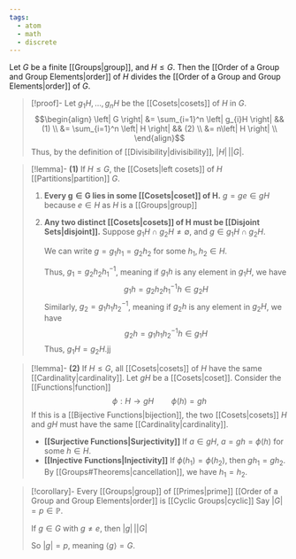 ```yaml
---
tags:
  - atom
  - math
  - discrete
---
```

Let $G$ be a finite [[Groups|group]], and $H \le G$. Then the [[Order of a Group and Group Elements|order]] of $H$ divides the [[Order of a Group and Group Elements|order]] of $G$.

> [!proof]-
> Let $g_{1}H, \dots, g_{n}H$ be the [[Cosets|cosets]] of $H$ in $G$.
> $$\begin{align}
> 	 \left| G \right| &= \sum_{i=1}^n \left| g_{i}H \right| && (1) \\
> 	 &= \sum_{i=1}^n \left| H \right| && (2) \\
> 	 &= n\left| H \right| \\
> \end{align}$$
> Thus, by the definition of [[Divisibility|divisibility]], $\left| H \right| \,{\big|} \left| G \right|$.

> [!lemma]- $\mathbf{(1)}$ If $H \le G$, the [[Cosets|left cosets]] of $H$ [[Partitions|partition]] $G$.
> 1. **Every $\mathbf{g\in G}$ lies in some [[Cosets|coset]] of $\mathbf{H}$.**
> $g = ge \in gH$ because $e \in H$ as $H$ is a [[Groups|group]]
> 
> 2. **Any two distinct [[Cosets|cosets]] of $\mathbf{H}$ must be [[Disjoint Sets|disjoint]].**
>    Suppose $g_{1}H \cap g_{2}H \ne \emptyset$, and $g \in g_{1}H \cap g_{2}H$.
> 
>    We can write $g = g_{1}h_{1}=g_{2}h_{2}$ for some $h_{1},h_{2} \in H$.
> 
>    Thus, $g_{1} = g_{2}h_{2}h_{1}^{-1}$, meaning if $g_{1}h$ is any element in $g_{1}H$, we have
> $$g_{1}h = g_{2}h_{2}h_{1}^{-1}h \in g_{2}H$$
>    Similarly, $g_{2} = g_{1}h_{1}h_{2}^{-1}$, meaning if $g_{2}h$ is any element in $g_{2}H$, we have
> $$g_{2}h = g_{1}h_{1}h_{2}^{-1}h \in g_{1}H$$
>    Thus, $g_{1}H=g_{2}H$.jj

> [!lemma]- $\mathbf{(2)}$ If $H \le G$, all [[Cosets|cosets]] of $H$ have the same [[Cardinality|cardinality]].
> Let $gH$ be a [[Cosets|coset]]. Consider the [[Functions|function]]
> $$\phi: H \to gH \hspace{2em} \phi(h) = gh$$
> If this is a [[Bijective Functions|bijection]], the two [[Cosets|cosets]] $H$ and $gH$ must have the same [[Cardinality|cardinality]]. 
> 
> - **[[Surjective Functions|Surjectivity]]**
>   If $a \in gH$, $a = gh = \phi(h)$ for some $h \in H$.
> - **[[Injective Functions|Injectivity]]**
>   If $\phi(h_{1}) = \phi(h_{2})$, then $gh_{1} = gh_{2}$. By [[Groups#Theorems|cancellation]], we have $h_{1} = h_{2}$.

> [!corollary]- Every [[Groups|group]] of [[Primes|prime]] [[Order of a Group and Group Elements|order]] is [[Cyclic Groups|cyclic]]
> Say $\left| G \right| = p \in \mathbb{P}$.
> 
> If $g \in G$ with $g \ne e$, then $\left| g \right| \,{\big|} \left| G \right|$
> 
> So $\left| g \right| = p$, meaning $\left< g \right> = G$.